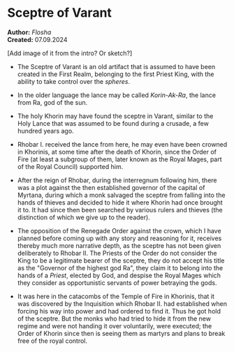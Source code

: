 # Sceptre of Varant


**Author:** *Flosha*  
**Created:** 07.09.2024  

[Add image of it from the intro? Or sketch?]

* The Sceptre of Varant is an old artifact that is assumed to have been created in the First Realm, belonging to the first Priest King, with the ability to take control over the *spheres*.  

* In the older language the lance may be called *Korin-Ak-Ra*, the lance from Ra, god of the sun. 

* The holy Khorin may have found the sceptre in Varant, similar to the Holy Lance that was assumed to be found during a crusade, a few hundred years ago. 

* Rhobar I. received the lance from here, he may even have been crowned in Khorinis, at some time after the death of Khorin, since the Order of Fire (at least a subgroup of them, later known as the Royal Mages, part of the Royal Council) supported him. 

* After the reign of Rhobar, during the interregnum following him, there was a plot against the then established governor of the capital of Myrtana, during which a monk salvaged the sceptre from falling into the hands of thieves and decided to hide it where Khorin had once brought it to. It had since then been searched by various rulers and thieves (the distinction of which we give up to the reader). 

* The opposition of the Renegade Order against the crown, which I have planned before coming up with any story and reasoning for it, receives thereby much more narrative depth, as the sceptre has not been given deliberately to Rhobar II. The Priests of the Order do not consider the King to be a legitimate bearer of the sceptre, they do not accept his title as the "Governor of the highest god Ra", they claim it to belong into the hands of a *Priest*, elected by God, and despise the Royal Mages which they consider as opportunistic servants of power betraying the gods.

* It was here in the catacombs of the Temple of Fire in Khorinis, that it was discovered by the Inquisition which Rhobar II. had established when forcing his way into power and had ordered to find it. Thus he got hold of the sceptre. But the monks who had tried to hide it from the new regime and were not handing it over voluntarily, were executed; the Order of Khorin since then is seeing them as martyrs and plans to break free of the royal control.

